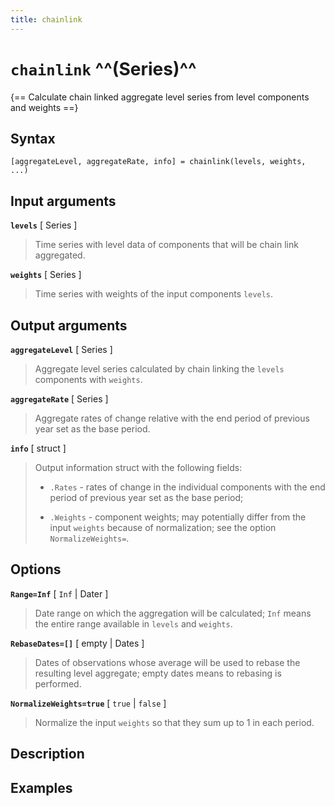 ```yaml
---
title: chainlink
---
```


# `chainlink` ^^(Series)^^

{== Calculate chain linked aggregate level series from level components and weights ==}


## Syntax

    [aggregateLevel, aggregateRate, info] = chainlink(levels, weights, ...)


## Input arguments

__`levels`__ [ Series ]
> 
> Time series with level data of components that will be chain link
> aggregated.
> 

__`weights`__ [ Series ]
> 
> Time series with weights of the input components `levels`.
> 


## Output arguments

__`aggregateLevel`__ [ Series ]
> 
> Aggregate level series calculated by chain linking the `levels`
> components with `weights`.
> 

__`aggregateRate`__ [ Series ]
> 
> Aggregate rates of change relative with the end period of previous year
> set as the base period.
> 

__`info`__ [ struct ]
> 
> Output information struct with the following fields:
> 
> * `.Rates` - rates of change in the individual components with the end
>   period of previous year set as the base period;
> 
> * `.Weights` - component weights; may potentially differ from the input
> `weights` because of normalization; see the option `NormalizeWeights=`.
> 


## Options

__`Range=Inf`__ [ `Inf` | Dater ]
> 
> Date range on which the aggregation will be calculated; `Inf` means the
> entire range available in `levels` and `weights`.
> 

__`RebaseDates=[]`__ [ empty | Dates ]
> 
> Dates of observations whose average will be used to rebase the resulting
> level aggregate; empty dates means to rebasing is performed.
> 

__`NormalizeWeights=true`__ [ `true` | `false` ]
> 
> Normalize the input `weights` so that they sum up to 1 in each period.
> 

## Description


## Examples


